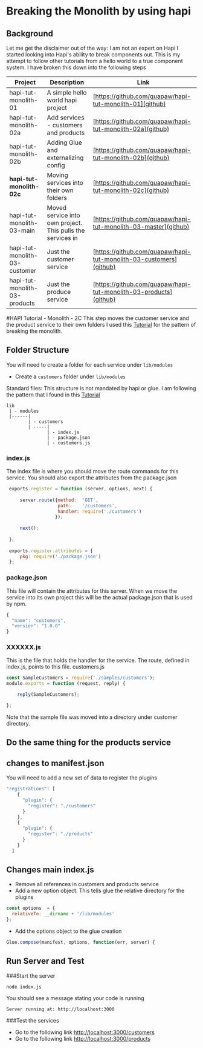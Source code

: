 # Breaking the Monolith by using hapi 
## Background
Let me get the disclaimer out of the way: I am not an expert on Hapi
I started looking into Hapi's ability to break components out.
This is my attempt to follow other tutorials from a hello world to a true component system.
I have broken this down into the following steps

| Project  | Description | Link |
|---|---|---|
|hapi-tut-monolith-01|A simple hello world hapi project| [https://github.com/quapaw/hapi-tut-monolith-01](github)|
|hapi-tut-monolith-02a|Add services - customers and products| [https://github.com/quapaw/hapi-tut-monolith-02a](github)|
|hapi-tut-monolith-02b|Adding Glue and externalizing config| [https://github.com/quapaw/hapi-tut-monolith-02b](github)|
|**hapi-tut-monolith-02c**|Moving services into their own folders| [https://github.com/quapaw/hapi-tut-monolith-02c](github)|
|hapi-tut-monolith-03-main|Moved service into own project.  This pulls the services in| [https://github.com/quapaw/hapi-tut-monolith-03-master](github)|
|hapi-tut-monolith-03-customer|Just the customer service| [https://github.com/quapaw/hapi-tut-monolith-03-customers](github)|
|hapi-tut-monolith-03-products|Just the produce service| [https://github.com/quapaw/hapi-tut-monolith-03-products](github)|

#HAPI Tutorial - Monolith - 2C
This step moves the customer service and the product service to their own folders
I used this [Tutorial](https://medium.com/@dstevensio/manifests-plugins-and-schemas-organizing-your-hapi-application-68cf316730ef#.2nve7u2r0) for the pattern of breaking the monolith.


## Folder Structure
You will need to create a folder for each service under ``lib/modules``
* Create a ``customers`` folder under ``lib/modules``

Standard files: This structure is not mandated by hapi or glue.  I am following the pattern that I found in this [Tutorial](https://medium.com/@dstevensio/manifests-plugins-and-schemas-organizing-your-hapi-application-68cf316730ef#.2nve7u2r0)

```
lib
 | - modules
 |------|
        | - customers
        | -----|
               | - index.js
               | - package.json
               | - customers.js 
```


### index.js
The index file is where you should move the route commands for this service.
You should also export the attributes from the package.json 
```javascript
 exports.register = function (server, options, next) {
 
     server.route({method:  'GET',
                   path:    '/customers',
                   handler: require('./customers')
                  });
 
     next();
 
 };
 
 exports.register.attributes = {
     pkg: require('./package.json')
 };
```

### package.json
This file will contain the attributes for this server.
When we move the service into its own project this will be the actual package.json that is used by npm.
```javascript
{
  "name": "customers",
  "version": "1.0.0"
}
```
### XXXXXX.js
This is the file that holds the handler for the service.
The route, defined in index.js, points to this file.
customers.js
```javascript
const SampleCustomers = require('./samples/customers');
module.exports = function (request, reply) {

    reply(SampleCustomers);

};
```
Note that the sample file was moved into a directory under customer directory.

## Do the same thing for the products service
## changes to manifest.json
You will need to add a new set of data to register the plugins
```javascript
"registrations": [
    {
      "plugin": {
        "register": "./customers"
      }
    },
    {
      "plugin": {
        "register": "./products"
      }
    }
  ]
```

## Changes main index.js
* Remove all references in customers and products service
* Add a new option object.  This tells glue the relative directory for the plugins
```javascript
const options  = {
  relativeTo: __dirname + '/lib/modules'
};
```
* Add the options object to the glue creation
```javascript
Glue.compose(manifest, options, function(err, server) {
```




## Run Server and Test
###Start the server
```
node index.js
```
You should see a message stating your code is running
```
Server running at: http://localhost:3000
```
###Test the services
* Go to the following link [http://localhost:3000/customers](http://localhost:3000/customers)
* Go to the following link [http://localhost:3000/products](http://localhost:3000/products)

